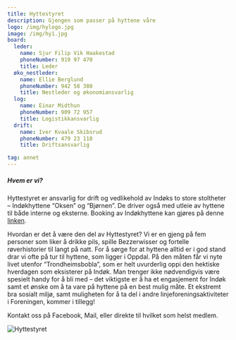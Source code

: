 ```yaml
---
title: Hyttestyret
description: Gjengen som passer på hyttene våre
logo: /img/hylogo.jpg
image: /img/hy1.jpg
board:
  leder:
    name: Sjur Filip Vik Haakestad
    phoneNumber: 919 97 470
    title: Leder
  øko_nestleder:
    name: Ellie Berglund
    phoneNumber: 942 58 380
    title: Nestleder og økonomiansvarlig
  log:
    name: Einar Midthun
    phoneNumber: 909 72 957
    title: Logistikkansvarlig
  drift:
    name: Iver Kvaale Skibsrud
    phoneNumber: 479 23 118
    title: Driftsansvarlig

tag: annet
---
```


##### Hvem er vi?

Hyttestyret er ansvarlig for drift og vedlikehold av Indøks to store stoltheter – Indøkhyttene “Oksen” og “Bjørnen”. De driver også med utleie av hyttene til både interne og eksterne. Booking av Indøkhyttene kan gjøres på denne [linken](https://www.indokntnu.no/cabins).

Hvordan er det å være den del av Hyttestyret? Vi er en gjeng på fem personer som liker å drikke pils, spille Bezzerwisser og fortelle røverhistorier til langt på natt. For å sørge for at hyttene alltid er i god stand drar vi ofte på tur til hyttene, som ligger i Oppdal. På den måten får vi nyte livet utenfor “Trondheimsbobla”, som er helt uvurderlig oppi den hektiske hverdagen som eksisterer på Indøk. Man trenger ikke nødvendigvis være spesielt handy for å bli med – det viktigste er å ha et engasjement for Indøk samt et ønske om å ta vare på hyttene på en best mulig måte. Et ekstremt bra sosialt miljø, samt muligheten for å ta del i andre linjeforeningsaktiviteter i Foreningen, kommer i tillegg!

Kontakt oss på Facebook, Mail, eller direkte til hvilket som helst medlem.

![Hyttestyret](/img/hy2.jpg)
